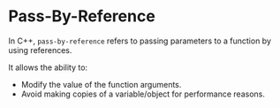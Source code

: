 # Pass-By-Reference
In C++, `pass-by-reference` refers to passing parameters to a function by using references.

It allows the ability to:

- Modify the value of the function arguments.
- Avoid making copies of a variable/object for performance reasons.